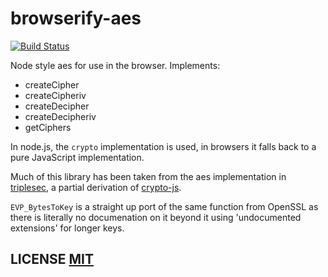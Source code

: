 # browserify-aes
[![Build Status](https://travis-ci.org/crypto-browserify/browserify-aes.svg)](https://travis-ci.org/crypto-browserify/browserify-aes)

Node style aes for use in the browser.
Implements:

 - createCipher
 - createCipheriv
 - createDecipher
 - createDecipheriv
 - getCiphers

In node.js, the `crypto` implementation is used, in browsers it falls back to a pure JavaScript implementation.

Much of this library has been taken from the aes implementation in [triplesec](https://github.com/keybase/triplesec),  a partial derivation of [crypto-js](https://code.google.com/p/crypto-js/).

`EVP_BytesToKey` is a straight up port of the same function from OpenSSL as there is literally no documenation on it beyond it using 'undocumented extensions' for longer keys.

## LICENSE [MIT](LICENSE)

